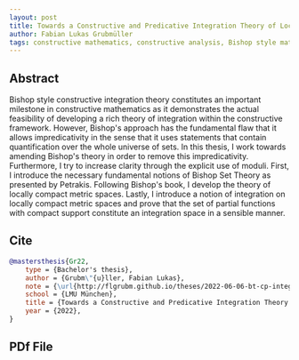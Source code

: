 ```yaml
---
layout: post
title: Towards a Constructive and Predicative Integration Theory of Locally Compact Metric Sets
author: Fabian Lukas Grubmüller
tags: constructive mathematics, constructive analysis, Bishop style mathematics, constructive integration theory
---
```


## Abstract

Bishop style constructive integration theory constitutes an important milestone in constructive mathematics as it demonstrates the actual feasibility of developing a rich theory of integration within the constructive framework. However, Bishop's approach has the fundamental flaw that it allows impredicativity in the sense that it uses statements that contain quantification over the whole universe of sets. In this thesis, I work towards amending Bishop's theory in order to remove this impredicativity. Furthermore, I try to increase clarity through the explicit use of moduli. First, I introduce the necessary fundamental notions of Bishop Set Theory as presented by Petrakis. Following Bishop's book, I develop the theory of locally compact metric spaces. Lastly, I introduce a notion of integration on locally compact metric spaces and prove that the set of partial functions with compact support constitute an integration space in a sensible manner.

## Cite

```bibtex
@mastersthesis{Gr22,
    type = {Bachelor's thesis},
    author = {Grubm\"{u}ller, Fabian Lukas},
    note = {\url{http://flgrubm.github.io/theses/2022-06-06-bt-cp-integration}},
    school = {LMU München},
    title = {Towards a Constructive and Predicative Integration Theory of Locally Compact Metric Spaces},
    year = {2022},
}
```

## PDf File
